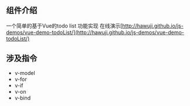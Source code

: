 ## 组件介绍
一个简单的基于Vue的todo list 功能实现
在线演示[http://hawuji.github.io/js-demos/vue-demo-todoList/](http://hawuji.github.io/js-demos/vue-demo-todoList/)

## 涉及指令
- v-model
- v-for
- v-if
- v-on
- v-bind